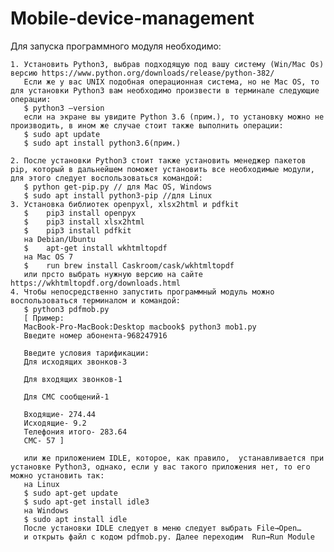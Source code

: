 # Mobile-device-management
Для запуска программного модуля необходимо:

    1. Установить Python3, выбрав подходящую под вашу систему (Win/Mac Os) версию https://www.python.org/downloads/release/python-382/ 
       Если же у вас UNIX подобная операционная система, но не Mac OS, то для установки Python3 вам необходимо произвести в терминале следующие операции:
       $ python3 —version 
       если на экране вы увидите Python 3.6 (прим.), то установку можно не производить, в ином же случае стоит также выполнить операции:
       $ sudo apt update
	   $ sudo apt install python3.6(прим.)
       
    2. После установки Python3 стоит также установить менеджер пакетов pip, который в дальнейшем поможет установить все необходимые модули, для этого следует воспользоваться командой:
       $ python get-pip.py // для Mac OS, Windows
       $ sudo apt install python3-pip //для Linux
    3. Установка библиотек openpyxl, xlsx2html и pdfkit
       $    pip3 install openpyx
       $    pip3 install xlsx2html
       $    pip3 install pdfkit
       на Debian/Ubuntu
       $    apt-get install wkhtmltopdf 
       на Mac OS 7
       $    run brew install Caskroom/cask/wkhtmltopdf
       или прсто выбрать нужную версию на сайте https://wkhtmltopdf.org/downloads.html
    4. Чтобы непосредственно запустить программный модуль можно воспользоваться терминалом и командой:
       $ python3 pdfmob.py
       [ Пример:
       MacBook-Pro-MacBook:Desktop macbook$ python3 mob1.py
       Введите номер абонента-968247916
       
       Введите условия тарификации:
       Для исходящих звонков-3
       
       Для входящих звонков-1
       
       Для СМС сообщений-1
       
       Входящие- 274.44 
       Исходящие- 9.2 
       Телефония итого- 283.64 
       СМС- 57 ]
       
       или же приложением IDLE, которое, как правило,  устанавливается при установке Python3, однако, если у вас такого приложения нет, то его можно установить так:
       на Linux
       $ sudo apt-get update
       $ sudo apt-get install idle3
       на Windows
       $ sudo apt install idle
       После установки IDLE следует в меню следует выбрать File→Open…
       и открыть файл с кодом pdfmob.py. Далее переходим  Run→Run Module
